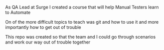 As QA Lead at Surge I created a course that will help Manual Testers learn to Automate 

On of the more difficult topics to teach was git and how to use it and more importantly how to get out of trouble 

This repo was created so that the team and I could go through scenarios and work our way out of trouble together
